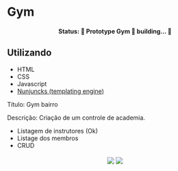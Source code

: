 # Gym

<h4 align="center">
	Status: 🚧 Prototype Gym 🚀 building... 🚧
</h4>	

## Utilizando
- HTML
- CSS
- Javascript
- <a href="https://mozilla.github.io/nunjucks/">Nunjuncks (templating engine)</a>

Título: Gym bairro

Descrição: Criação de um controle de academia.
- Listagem de instrutores (Ok)
- Listage dos membros
- CRUD

<h4 align="center">
	<img src="https://img.shields.io/github/issues/th1ago/Gym">
	<img src="https://img.shields.io/github/license/th1ago/Gym">
</h4>